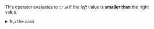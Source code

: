 This operator evaluates to `true` if the _left_ value is **smaller than** the
right value.

<details>
<summary>flip the card</summary>
<br>

# _less than_ operator: `<`

```js
'use strict';

console.log(1 < 2); // true
console.log(2 < 2); // false
console.log(3 < 2); // false
```

</details>
